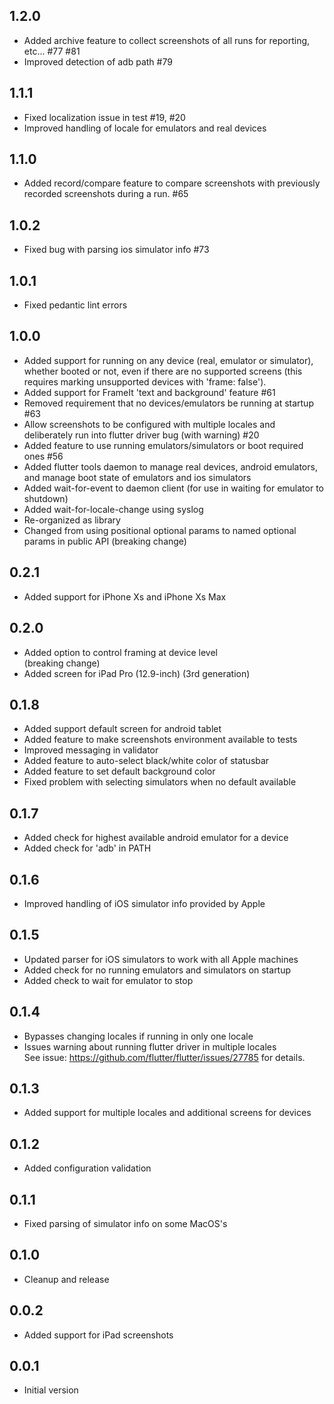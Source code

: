 ## 1.2.0
- Added archive feature to collect screenshots of all runs for reporting, etc... #77 #81
- Improved detection of adb path #79

## 1.1.1
- Fixed localization issue in test #19, #20
- Improved handling of locale for emulators and real devices

## 1.1.0
- Added record/compare feature to compare screenshots with previously recorded screenshots during a run. #65

## 1.0.2
- Fixed bug with parsing ios simulator info #73

## 1.0.1
- Fixed pedantic lint errors

## 1.0.0
- Added support for running on any device (real, emulator or simulator), whether booted or not, even if there are no supported screens (this requires marking unsupported devices with 'frame: false').
- Added support for FrameIt 'text and background' feature #61
- Removed requirement that no devices/emulators be running at startup #63
- Allow screenshots to be configured with multiple locales and deliberately run into flutter driver bug (with warning) #20
- Added feature to use running emulators/simulators or boot required ones #56
- Added flutter tools daemon to manage real devices, android emulators, and manage boot state of emulators and ios simulators
- Added wait-for-event to daemon client (for use in waiting for emulator to shutdown)
- Added wait-for-locale-change using syslog
- Re-organized as library
- Changed from using positional optional params to named optional params in public API (breaking change)

## 0.2.1
- Added support for iPhone Xs and iPhone Xs Max

## 0.2.0
- Added option to control framing at device level  
(breaking change)
- Added screen for iPad Pro (12.9-inch) (3rd generation)

## 0.1.8
- Added support default screen for android tablet
- Added feature to make screenshots environment available to tests
- Improved messaging in validator
- Added feature to auto-select black/white color of statusbar
- Added feature to set default background color
- Fixed problem with selecting simulators when no default available

## 0.1.7
- Added check for highest available android emulator for a device
- Added check for 'adb' in PATH

## 0.1.6
- Improved handling of iOS simulator info provided by Apple

## 0.1.5

- Updated parser for iOS simulators to work with all Apple machines
- Added check for no running emulators and simulators on startup
- Added check to wait for emulator to stop

## 0.1.4

- Bypasses changing locales if running in only one locale
- Issues warning about running flutter driver in multiple locales  
  See issue: <https://github.com/flutter/flutter/issues/27785> for details.

## 0.1.3

- Added support for multiple locales and additional screens for devices

## 0.1.2

- Added configuration validation

## 0.1.1

- Fixed parsing of simulator info on some MacOS's

## 0.1.0

- Cleanup and release

## 0.0.2

- Added support for iPad screenshots

## 0.0.1

- Initial version
